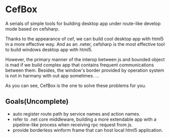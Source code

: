 # CefBox
A serials of simple tools for building desktop app under route-like develop mode based on cefsharp.

Thanks to the appearance of cef, we can build cool desktop app with html5 in a more effective way. And as an .neter, cefsharp is the most effective tool to build windows desktop app with html5. 

However, the primary manner of the interop between js and bounded object is mad if we build complex app that contains frequent communications between them. Besides, the window's border provided by operation system is not in harmany with out app sometimes.
...

As you can see, CefBox is the one to solve these problems for you. 

## Goals(Uncomplete)
- auto register route path by service names and action names.
- refer to .net core middleware, building a more extendable app with a pipeline-like process when receiving rpc request from js.
- provide borderless winform frame that can host local html5 application.

